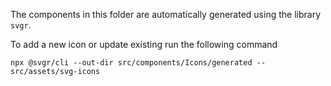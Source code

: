 The components in this folder are automatically generated using the library `svgr`.

To add a new icon or update existing run the following command

```
npx @svgr/cli --out-dir src/components/Icons/generated -- src/assets/svg-icons
```
